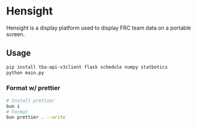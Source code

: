 # Hensight

Hensight is a display platform used to display FRC team data on a portable screen.

## Usage

```bash
pip install tba-api-v3client flask schedule numpy statbotics
python main.py
```

### Format w/ prettier

```bash
# Install prettier
bun i
# Format
bun prettier . --write
```
